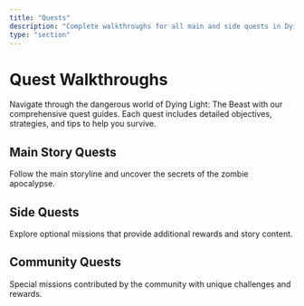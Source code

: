 ```yaml
---
title: "Quests"
description: "Complete walkthroughs for all main and side quests in Dying Light: The Beast"
type: "section"
---
```


# Quest Walkthroughs

Navigate through the dangerous world of Dying Light: The Beast with our comprehensive quest guides. Each quest includes detailed objectives, strategies, and tips to help you survive.

## Main Story Quests

Follow the main storyline and uncover the secrets of the zombie apocalypse.

## Side Quests

Explore optional missions that provide additional rewards and story content.

## Community Quests

Special missions contributed by the community with unique challenges and rewards.
